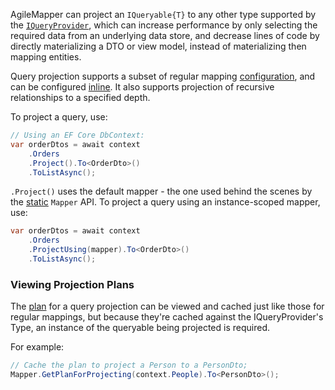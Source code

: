 AgileMapper can project an `IQueryable{T}` to any other type supported by the [`IQueryProvider`](https://docs.microsoft.com/en-us/dotnet/api/system.linq.iqueryprovider), which can increase performance by only selecting the required data from an underlying data store, and decrease lines of code by directly materializing a DTO or view model, instead of materializing then mapping entities.

Query projection supports a subset of regular mapping [configuration](Query-Projection-Configuration), and can be configured [inline](Inline-Configuration). It also supports projection of recursive relationships to a specified depth.

To project a query, use:

```cs
// Using an EF Core DbContext:
var orderDtos = await context
    .Orders
    .Project().To<OrderDto>()
    .ToListAsync();
```

`.Project()` uses the default mapper - the one used behind the scenes by the [static](Static-vs-Instance-Mappers) `Mapper` API. To project a query using an instance-scoped mapper, use:

```cs
var orderDtos = await context
    .Orders
    .ProjectUsing(mapper).To<OrderDto>()
    .ToListAsync();
```

### Viewing Projection Plans

The [plan](Using-Execution-Plans) for a query projection can be viewed and cached just like those for regular mappings, but because they're cached against the IQueryProvider's Type, an instance of the queryable being projected is required.

For example:

```cs
// Cache the plan to project a Person to a PersonDto;
Mapper.GetPlanForProjecting(context.People).To<PersonDto>();
```